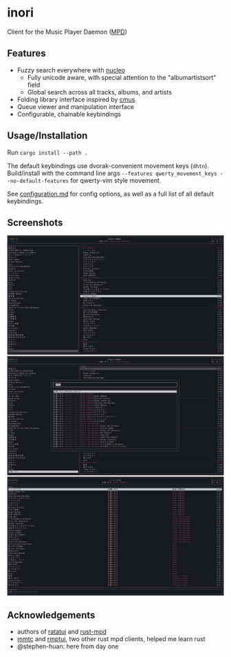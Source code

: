 # inori

Client for the Music Player Daemon ([MPD](https://www.musicpd.org/))

## Features

- Fuzzy search everywhere with
  [nucleo](https://github.com/helix-editor/nucleo)
  - Fully unicode aware, with special attention to the "albumartistsort"
    field
  - Global search across all tracks, albums, and artists
- Folding library interface inspired by [cmus](https://cmus.github.io/)
- Queue viewer and manipulation interface
- Configurable, chainable keybindings

## Usage/Installation

Run `cargo install --path .`

The default keybindings use dvorak-convenient movement keys (`dhtn`).
Build/install with the command line args
`--features qwerty_movement_keys --no-default-features` for qwerty-vim
style movement.

See [configuration.md](./CONFIGURATION.md) for config options, as well
as a full list of all default keybindings.

## Screenshots

![](./images/library.png) ![](./images/search.png)
![](./images/queue.png)

## Acknowledgements

- authors of [ratatui](https://ratatui.rs/) and
  [rust-mpd](https://docs.rs/mpd/latest/mpd/)
- [mmtc](https://github.com/figsoda/mmtc) and
  [rmptui](https://github.com/krolyxon/rmptui), two other rust mpd
  clients, helped me learn rust
- @stephen-huan: here from day one
